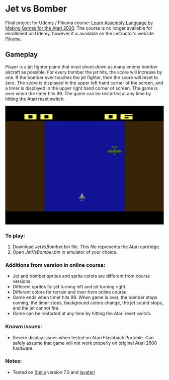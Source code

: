 # Jet vs Bomber
Final project for Udemy / Pikuma course: [Learn Assembly Language by Making Games for the Atari 2600](https://www.udemy.com/certificate/UC-3caa9f73-33e6-4dba-8724-6d7a6a758c64/). The course is no longer available for enrollment on Udemy, however it is available on the instructor’s website [Pikuma](https://pikuma.com/courses/learn-assembly-language-programming-atari-2600-games). 

## Gameplay 
Player is a jet fighter plane that must shoot down as many enemy bomber aircraft as possible. For every bomber the jet hits, the score will increase by one. If the bomber ever touches the jet fighter, then the score will reset to zero. The score is displayed in the upper left hand corner of the screen, and a timer is displayed in the upper right hand corner of screen. The game is over when the timer hits 99. The game can be restarted at any time by hitting the Atari reset switch. 

![Screenshot of Jet vs Bomber game](Screenshot.png)

### To play:
1. Download *JetVsBomber.bin* file. This file represents the Atari cartridge. 
2. Open *JetVsBomber.bin* in emulator of your choice. 

### Additions from version in online course:
- Jet and bomber sprites and sprite colors are different from course versions. 
- Different sprites for jet turning left and jet turning right. 
- Different colors for terrain and river from online course. 
- Game ends when timer hits 99. When game is over, the bomber stops coming, the timer stops, background colors change, the jet sound stops, and the jet cannot fire.
- Game can be restarted at any time by hitting the Atari reset switch. 


### Known issues:
- Severe display issues when tested on Atari Flashback Portable. Can safely assume that game will not work properly on original Atari 2600 hardware.

### Notes:
- Tested on [Stella](https://stella-emu.github.io/) version 7.0 and [javatari](https://javatari.org/)
